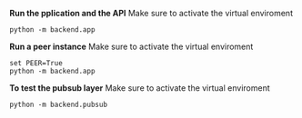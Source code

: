 **Run the pplication and the API**
Make sure to activate the virtual enviroment
```
python -m backend.app
```

**Run a peer instance**
Make sure to activate the virtual enviroment
```
set PEER=True
python -m backend.app
```

**To test the pubsub layer**
Make sure to activate the virtual enviroment
```
python -m backend.pubsub
```